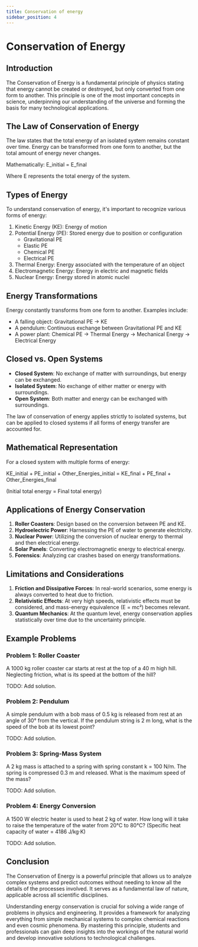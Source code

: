 ```yaml
---
title: Conservation of energy
sidebar_position: 4
---
```


# Conservation of Energy

## Introduction

The Conservation of Energy is a fundamental principle of physics stating that energy cannot be created or destroyed, but only converted from one form to another. This principle is one of the most important concepts in science, underpinning our understanding of the universe and forming the basis for many technological applications.

## The Law of Conservation of Energy

The law states that the total energy of an isolated system remains constant over time. Energy can be transformed from one form to another, but the total amount of energy never changes.

Mathematically: E_initial = E_final

Where E represents the total energy of the system.

## Types of Energy

To understand conservation of energy, it's important to recognize various forms of energy:

1. Kinetic Energy (KE): Energy of motion
2. Potential Energy (PE): Stored energy due to position or configuration
    - Gravitational PE
    - Elastic PE
    - Chemical PE
    - Electrical PE
3. Thermal Energy: Energy associated with the temperature of an object
4. Electromagnetic Energy: Energy in electric and magnetic fields
5. Nuclear Energy: Energy stored in atomic nuclei

## Energy Transformations

Energy constantly transforms from one form to another. Examples include:

-   A falling object: Gravitational PE → KE
-   A pendulum: Continuous exchange between Gravitational PE and KE
-   A power plant: Chemical PE → Thermal Energy → Mechanical Energy → Electrical Energy

## Closed vs. Open Systems

-   **Closed System**: No exchange of matter with surroundings, but energy can be exchanged.
-   **Isolated System**: No exchange of either matter or energy with surroundings.
-   **Open System**: Both matter and energy can be exchanged with surroundings.

The law of conservation of energy applies strictly to isolated systems, but can be applied to closed systems if all forms of energy transfer are accounted for.

## Mathematical Representation

For a closed system with multiple forms of energy:

KE_initial + PE_initial + Other_Energies_initial = KE_final + PE_final + Other_Energies_final

(Initial total energy = Final total energy)

## Applications of Energy Conservation

1. **Roller Coasters**: Design based on the conversion between PE and KE.
2. **Hydroelectric Power**: Harnessing the PE of water to generate electricity.
3. **Nuclear Power**: Utilizing the conversion of nuclear energy to thermal and then electrical energy.
4. **Solar Panels**: Converting electromagnetic energy to electrical energy.
5. **Forensics**: Analyzing car crashes based on energy transformations.

## Limitations and Considerations

1. **Friction and Dissipative Forces**: In real-world scenarios, some energy is always converted to heat due to friction.
2. **Relativistic Effects**: At very high speeds, relativistic effects must be considered, and mass-energy equivalence (E = mc²) becomes relevant.
3. **Quantum Mechanics**: At the quantum level, energy conservation applies statistically over time due to the uncertainty principle.

## Example Problems

### Problem 1: Roller Coaster

A 1000 kg roller coaster car starts at rest at the top of a 40 m high hill. Neglecting friction, what is its speed at the bottom of the hill?

TODO: Add solution.

### Problem 2: Pendulum

A simple pendulum with a bob mass of 0.5 kg is released from rest at an angle of 30° from the vertical. If the pendulum string is 2 m long, what is the speed of the bob at its lowest point?

TODO: Add solution.

### Problem 3: Spring-Mass System

A 2 kg mass is attached to a spring with spring constant k = 100 N/m. The spring is compressed 0.3 m and released. What is the maximum speed of the mass?

TODO: Add solution.

### Problem 4: Energy Conversion

A 1500 W electric heater is used to heat 2 kg of water. How long will it take to raise the temperature of the water from 20°C to 80°C? (Specific heat capacity of water = 4186 J/kg·K)

TODO: Add solution.

## Conclusion

The Conservation of Energy is a powerful principle that allows us to analyze complex systems and predict outcomes without needing to know all the details of the processes involved. It serves as a fundamental law of nature, applicable across all scientific disciplines.

Understanding energy conservation is crucial for solving a wide range of problems in physics and engineering. It provides a framework for analyzing everything from simple mechanical systems to complex chemical reactions and even cosmic phenomena. By mastering this principle, students and professionals can gain deep insights into the workings of the natural world and develop innovative solutions to technological challenges.
